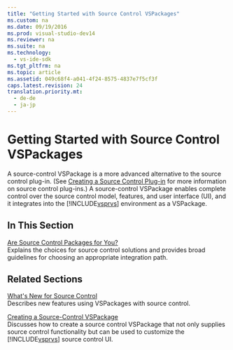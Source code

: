 ```yaml
---
title: "Getting Started with Source Control VSPackages"
ms.custom: na
ms.date: 09/19/2016
ms.prod: visual-studio-dev14
ms.reviewer: na
ms.suite: na
ms.technology: 
  - vs-ide-sdk
ms.tgt_pltfrm: na
ms.topic: article
ms.assetid: 049c68f4-a041-4f24-8575-4837e7f5cf3f
caps.latest.revision: 24
translation.priority.mt: 
  - de-de
  - ja-jp
---
```

# Getting Started with Source Control VSPackages
A source-control VSPackage is a more advanced alternative to the source control plug-in. (See [Creating a Source Control Plug-in](../vs140/Creating-a-Source-Control-Plug-in.md) for more information on source control plug-ins.) A source-control VSPackage enables complete control over the source control model, features, and user interface (UI), and it integrates into the [!INCLUDE[vsprvs](../vs140/includes/vsprvs_md.md)] environment as a VSPackage.  
  
## In This Section  
 [Are Source Control Packages for You?](../vs140/Determining-Whether-to-Implement-a-Source-Control-VSPackage.md)  
 Explains the choices for source control solutions and provides broad guidelines for choosing an appropriate integration path.  
  
## Related Sections  
 [What's New for Source Control](../vs140/What-s-New-in-Source-Control.md)  
 Describes new features using VSPackages with source control.  
  
 [Creating a Source-Control VSPackage](../vs140/Creating-a-Source-Control-VSPackage.md)  
 Discusses how to create a source control VSPackage that not only supplies source control functionality but can be used to customize the [!INCLUDE[vsprvs](../vs140/includes/vsprvs_md.md)] source control UI.